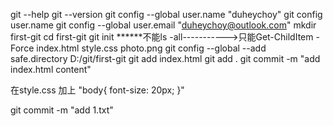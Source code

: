git --help
git --version
git config --global user.name "duheychoy"
git config user.name
git config --global user.email "duheychoy@outlook.com"
mkdir first-git
cd first-git
git init
******不能ls -all----------->只能Get-ChildItem -Force
index.html
style.css
photo.png
git config --global --add safe.directory D:/git/first-git
git add index.html
git add .
git commit -m "add index.html content"

在style.css 加上
"body{
    font-size: 20px;
}"

git commit -m "add 1.txt"

